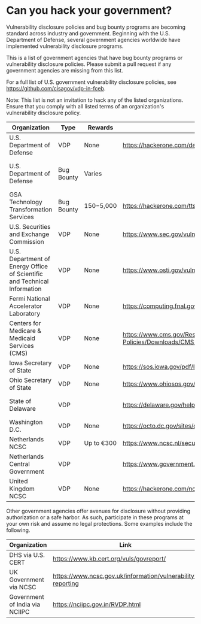 # Can you hack your government?

Vulnerability disclosure policies and bug bounty programs are becoming standard across industry and government. Beginning with the U.S. Department of Defense, several government agencies worldwide have implemented vulnerability disclosure programs.

This is a list of government agencies that have bug bounty programs or vulnerability disclosure policies. Please submit a pull request if any government agencies are missing from this list.

For a full list of U.S. government vulnerability disclosure policies, see https://github.com/cisagov/vdp-in-fceb.

Note: This list is not an invitation to hack any of the listed organizations. Ensure that you comply with all listed terms of an organization's vulnerability disclosure policy.

| Organization                           | Type       | Rewards     | Link                                                         | Notes                            |
| -------------------------------------- | ---------- | ----------- | ------------------------------------------------------------ | -------------------------------- |
| U.S. Department of Defense             | VDP        | None        | https://hackerone.com/deptofdefense                          | Safe Harbor                      |
| U.S. Department of Defense             | Bug Bounty | Varies      |                                                              | Private, time-limited challenges |
| GSA Technology Transformation Services | Bug Bounty | $150-$5,000 | https://hackerone.com/tts                                    | Safe Harbor                      |
| U.S. Securities and Exchange Commission | VDP | None | https://www.sec.gov/vulnerability-disclosure-policy | Safe Harbor |
| U.S. Department of Energy Office of Scientific and Technical Information | VDP | None | https://www.osti.gov/vulnerability-disclosure-policy | Partial Safe Harbor |
| Fermi National Accelerator Laboratory | VDP | None | https://computing.fnal.gov/cybersecurity/vulnerability-disclosure-policy/ | None |
| Centers for Medicare & Medicaid Services (CMS) | VDP | None | https://www.cms.gov/Research-Statistics-Data-and-Systems/CMS-Information-Technology/CIO-Directives-and-Policies/Downloads/CMS-Vulnerability-Disclosure-Policy.pdf | Safe Harbor |
| Iowa Secretary of State | VDP | None | https://sos.iowa.gov/pdf/IOWA_SOS_VDP_Policy.pdf | Safe Harbor | 
| Ohio Secretary of State | VDP | None | https://www.ohiosos.gov/vulnerability-disclosure-policy/ | Safe Harbor
| State of Delaware                      | VDP        |             | https://delaware.gov/help/responsible-disclosure.shtml       | Partial Safe Harbor                      |
| Washington D.C. | VDP |  None |https://octo.dc.gov/sites/default/files/dc/sites/octo/publication/attachments/Responsible%20Disclosure%20Policy%20.pdf | |
| Netherlands NCSC                       | VDP        | Up to €300  | https://www.ncsc.nl/security                         |                                  |
| Netherlands Central Government         | VDP        |             | https://www.government.nl/topics/cybercrime/fighting-cybercrime-in-the-netherlands/responsible-disclosure |                                  |
| United Kingdom NCSC | VDP | None | https://hackerone.com/ncsc_uk | |

Other government agencies offer avenues for disclosure without providing authorization or a safe harbor. As such, participate in these programs at your own risk and assume no legal protections. Some examples include the following.

| Organization                           | Link                                                         | Notes                            |
| -------------------------------------- | ------------------------------------------------------------ | -------------------------------- |
| DHS via U.S. CERT | https://www.kb.cert.org/vuls/govreport/ |                       |
| UK Government via NCSC | https://www.ncsc.gov.uk/information/vulnerability-reporting |                       |
| Government of India via NCIIPC | https://nciipc.gov.in/RVDP.html |                  |
